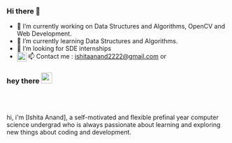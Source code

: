 ### Hi there 👋


- 🔭 I’m currently working on Data Structures and Algorithms, OpenCV and Web Development.
- 🌱 I’m currently learning Data Structures and Algorithms.
- 🤔 I’m looking for SDE internships
- 📫 Contact me : ishitaanand2222@gmail.com or <a href="https://www.linkedin.com/in/ishitaanand001/">
  <img align="left" alt="Ishita's LinkedIN" width="22px" src="https://raw.githubusercontent.com/peterthehan/peterthehan/master/assets/linkedin.svg" />
</a>


### hey there <img src="https://media.giphy.com/media/hvRJCLFzcasrR4ia7z/giphy.gif" width="25px">
<br/>

<!-- <a href="https://www.linkedin.com/in/ishitaanand001/">
  <img align="left" alt="Ishita's LinkedIN" width="22px" src="https://raw.githubusercontent.com/peterthehan/peterthehan/master/assets/linkedin.svg" />
</a> -->

<br />

hi, i'm [Ishita Anand], a self-motivated and flexible prefinal year computer science undergrad who is always passionate about learning and exploring new things about coding and development.


<!--   <img align="right" alt="GIF" src="https://github.com/abhisheknaiidu/abhisheknaiidu/blob/master/code.gif?raw=true" width="500" height="320" /> -->
  
<!-- - 💼 any freelance work? do reach, [email](mailto:ishitaanand2222@gmail.com) :)
- 💬 ask me about anything, i am happy to help;
 -->




